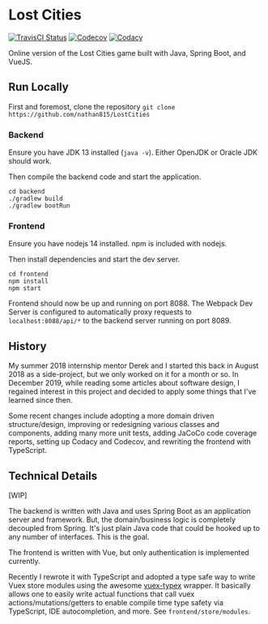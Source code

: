 # Lost Cities

[![TravisCI Status](https://travis-ci.org/nathan815/LostCities.svg?branch=master)](https://travis-ci.org/nathan815/LostCities)
[![Codecov](https://codecov.io/gh/nathan815/LostCities/branch/master/graph/badge.svg)](https://codecov.io/gh/nathan815/LostCities)
[![Codacy](https://api.codacy.com/project/badge/Grade/410d3531a0ee4e7eb87a19b071f34f29)](https://www.codacy.com/manual/nathan815/LostCities?utm_source=github.com&amp;utm_medium=referral&amp;utm_content=nathan815/LostCities&amp;utm_campaign=Badge_Grade)

Online version of the Lost Cities game built with Java, Spring Boot, and VueJS.

## Run Locally
First and foremost, clone the repository `git clone https://github.com/nathan815/LostCities`

### Backend
Ensure you have JDK 13 installed (`java -v`). Either OpenJDK or Oracle JDK should work.

Then compile the backend code and start the application.
```
cd backend
./gradlew build
./gradlew bootRun
```

### Frontend
Ensure you have nodejs 14 installed. npm is included with nodejs. 

Then install dependencies and start the dev server.
```
cd frontend
npm install
npm start
```

Frontend should now be up and running on port 8088. The Webpack Dev Server is configured to automatically proxy requests to `localhost:8088/api/*` to the backend server running on port 8089.

## History
My summer 2018 internship mentor Derek and I started this back in August 2018 as a side-project, but we only worked on it for a month or so. In December 2019, while reading some articles about software design, I regained interest in this project and decided to apply some things that I've learned since then. 

Some recent changes include adopting a more domain driven structure/design, improving or redesigning various classes and components, adding many more unit tests, adding JaCoCo code coverage reports, setting up Codacy and Codecov, and rewriting the frontend with TypeScript.

## Technical Details
[WIP]

The backend is written with Java and uses Spring Boot as an application server and framework. But, the domain/business logic is completely decoupled from Spring. It's just plain Java code that could be hooked up to any number of interfaces. This is the goal.

The frontend is written with Vue, but only authentication is implemented currently. 

Recently I rewrote it with TypeScript and adopted a type safe way to write Vuex store modules using the awesome [vuex-typex](https://github.com/mrcrowl/vuex-typex) wrapper. It basically allows one to easily write actual functions that call vuex actions/mutations/getters to enable compile time type safety via TypeScript, IDE autocompletion, and more. See `frontend/store/modules`.
